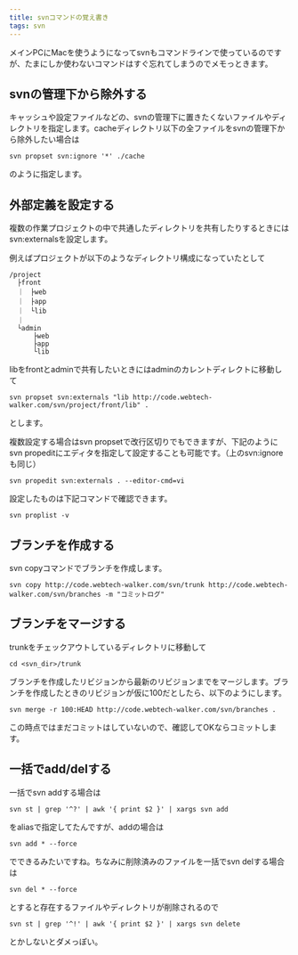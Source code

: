 ```yaml
---
title: svnコマンドの覚え書き
tags: svn
---
```


メインPCにMacを使うようになってsvnもコマンドラインで使っているのですが、たまにしか使わないコマンドはすぐ忘れてしまうのでメモっときます。

svnの管理下から除外する
----------------------

キャッシュや設定ファイルなどの、svnの管理下に置きたくないファイルやディレクトリを指定します。cacheディレクトリ以下の全ファイルをsvnの管理下から除外したい場合は　

    svn propset svn:ignore '*' ./cache

のように指定します。

外部定義を設定する
------------------

複数の作業プロジェクトの中で共通したディレクトリを共有したりするときにはsvn:externalsを設定します。

例えばプロジェクトが以下のようなディレクトリ構成になっていたとして

    /project
      ├front
      ｜　├web
      ｜　├app
      ｜　└lib
      ｜
      └admin
          ├web
          ├app
          └lib

libをfrontとadminで共有したいときにはadminのカレントディレクトに移動して

    svn propset svn:externals "lib http://code.webtech-walker.com/svn/project/front/lib" .

とします。

複数設定する場合はsvn propsetで改行区切りでもできますが、下記のようにsvn propeditにエディタを指定して設定することも可能です。（上のsvn:ignoreも同じ）

    svn propedit svn:externals . --editor-cmd=vi

設定したものは下記コマンドで確認できます。

    svn proplist -v

ブランチを作成する
-----------------

svn copyコマンドでブランチを作成します。

    svn copy http://code.webtech-walker.com/svn/trunk http://code.webtech-walker.com/svn/branches -m "コミットログ"

ブランチをマージする
-----------------

trunkをチェックアウトしているディレクトリに移動して

    cd <svn_dir>/trunk

ブランチを作成したリビジョンから最新のリビジョンまでをマージします。ブランチを作成したときのリビジョンが仮に100だとしたら、以下のようにします。

    svn merge -r 100:HEAD http://code.webtech-walker.com/svn/branches .

この時点ではまだコミットはしていないので、確認してOKならコミットします。

一括でadd/delする
-----------------

一括でsvn addする場合は

    svn st | grep '^?' | awk '{ print $2 }' | xargs svn add

をaliasで指定してたんですが、addの場合は

    svn add * --force 

でできるみたいですね。ちなみに削除済みのファイルを一括でsvn delする場合は

    svn del * --force 

とすると存在するファイルやディレクトリが削除されるので

    svn st | grep '^!' | awk '{ print $2 }' | xargs svn delete

とかしないとダメっぽい。
